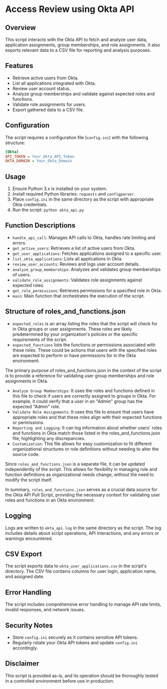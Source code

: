# Access Review using Okta API

## Overview
This script interacts with the Okta API to fetch and analyze user data, application assignments, group memberships, and role assignments. It also exports relevant data to a CSV file for reporting and analysis purposes.

## Features
- Retrieve active users from Okta.
- List all applications integrated with Okta.
- Review user account status.
- Analyze group memberships and validate against expected roles and functions.
- Validate role assignments for users.
- Export gathered data to a CSV file.

## Configuration
The script requires a configuration file (`config.ini`) with the following structure:

```ini
[Okta]
API_TOKEN = Your_Okta_API_Token
OKTA_DOMAIN = Your_Okta_Domain
```

## Usage

1. Ensure Python 3.x is installed on your system.
2. Install required Python libraries: `requests` and `configparser`.
3. Place `config.ini` in the same directory as the script with appropriate Okta credentials.
4. Run the script: `python okta_api.py`

## Function Descriptions

- `handle_api_call`: Manages API calls to Okta, handles rate limiting and errors.
- `get_active_users`: Retrieves a list of active users from Okta.
- `get_user_applications`: Fetches applications assigned to a specific user.
- `list_okta_applications`: Lists all applications in Okta.
- `review_user_accounts`: Reviews and logs user account details.
- `analyze_group_memberships`: Analyzes and validates group memberships of users.
- `validate_role_assignments`: Validates role assignments against expected roles.
- `get_role_permissions`: Retrieves permissions for a specified role in Okta.
- `main`: Main function that orchestrates the execution of the script.


## Structure of roles_and_functions.json

- `expected_roles` is an array listing the roles that the script will check for in Okta groups or user assignments. These roles are likely predetermined by your organization's policies or the specific requirements of the script.
- `expected_functions` lists the functions or permissions associated with these roles. These could be actions that users with the specified roles are expected to perform or have permissions for in the Okta environment.

The primary purpose of roles_and_functions.json in the context of the script is to provide a reference for validating user group memberships and role assignments in Okta.

- `Analyze Group Memberships`: It uses the roles and functions defined in this file to check if users are correctly assigned to groups in Okta. For example, it could verify that a user in an "Admin" group has the expected "Admin" role.
- `Validate Role Assignments`: It uses this file to ensure that users have appropriate roles and that these roles align with their expected functions or permissions.
- `Reporting and Logging`: It can log information about whether users' roles and functions in Okta match those listed in the roles_and_functions.json file, highlighting any discrepancies.
- `Customization`: This file allows for easy customization to fit different organizational structures or role definitions without needing to alter the  source code.

Since `roles_and_functions.json` is a separate file, it can be updated independently of the script. This allows for flexibility in managing role and function definitions as organizational needs change, without the need to modify the script itself.

In summary, `roles_and_functions.json` serves as a crucial data source for the Okta API Pull Script, providing the necessary context for validating user roles and functions in an Okta environment.


## Logging

Logs are written to `okta_api.log` in the same directory as the script. The log includes details about script operations, API interactions, and any errors or warnings encountered.

## CSV Export

The script exports data to `okta_user_applications.csv` in the script's directory. The CSV file contains columns for user login, application name, and assigned date.

## Error Handling

The script includes comprehensive error handling to manage API rate limits, invalid responses, and network issues.

## Security Notes

- Store `config.ini` securely as it contains sensitive API tokens.
- Regularly rotate your Okta API tokens and update `config.ini` accordingly.

## Disclaimer

This script is provided as-is, and its operation should be thoroughly tested in a controlled environment before use in production.

